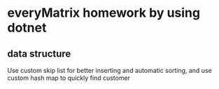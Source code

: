 # everyMatrix homework by using dotnet
## data structure
Use custom skip list for better inserting and automatic sorting, and use custom hash map to quickly find customer
